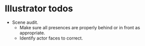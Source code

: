 # Illustrator todos
* Scene audit.
    * Make sure all presences are properly behind or in front as appropriate.
    * Identify actor faces to correct.